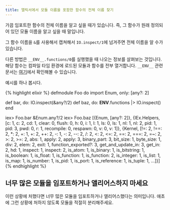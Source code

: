```yaml
---
title: 엘릭서에서 모듈 이름을 포함한 함수의 전체 이름 찾기
---
```


가끔 임포트한 함수의 전체 이름을 알고 싶을 때가 있습니다. 즉, 그 함수가 원래 정의되어 있던 모듈 이름을 알고 싶을 때 말입니다.

그 함수 이름을 `&`를 사용해서 캡쳐해서 `IO.inspect/1`에 넘겨주면 전체 이름을 알 수가 있습니다.

다른 방법은 `__ENV__.functions/0`를 실행했을 때 나오는 정보를 살펴보는 것입니다. 해당 함수는 컴파일 타임 환경에 로드된 모듈과 함수를 전부 열거합니다. `__ENV__` 관련 문서는 [여기](https://hexdocs.pm/elixir/Macro.Env.html)에서 확인해볼 수 있습니다.

<!--more-->

예시를 하나 봅시다.

{% highlight elixir %}
defmodule Foo do
  import Enum, only: [any?: 2]
  
  def bar, do: IO.inspect(&any?/2) 
  def baz, do: __ENV__.functions |> IO.inspect()
end

iex> Foo.bar
&Enum.any?/2
iex> Foo.baz
[{Enum,
  [any?: 2]},
 {IEx.Helpers,
  [c: 1, c: 2, cd: 1, clear: 0, flush: 0, h: 0, i: 1, l: 1, ls: 0, ls: 1, nl: 1,
   nl: 2, pid: 1, pid: 3, pwd: 0, r: 1, recompile: 0, respawn: 0, v: 0, v: 1]},
 {Kernel,
  [!=: 2, !==: 2, *: 2, +: 1, +: 2, ++: 2, -: 1, -: 2, --: 2, /: 2, <: 2, <=: 2,
   ==: 2, ===: 2, =~: 2, >: 2, >=: 2, abs: 1, apply: 2, apply: 3,
   binary_part: 3, bit_size: 1, byte_size: 1, div: 2, elem: 2, exit: 1,
   function_exported?: 3, get_and_update_in: 3, get_in: 2, hd: 1, inspect: 1,
   inspect: 2, is_atom: 1, is_binary: 1, is_bitstring: 1, is_boolean: 1,
   is_float: 1, is_function: 1, is_function: 2, is_integer: 1, is_list: 1,
   is_map: 1, is_number: 1, is_pid: 1, is_port: 1, is_reference: 1, is_tuple: 1,
   ...]}]
{% endhighlight %}

## 너무 많은 모듈을 임포트하거나 앨리어스하지 마세요

이런 상황에 처했다면 너무 많은 모듈을 임포트하거나 앨리어스했다는 의미입니다. 애초에 그런 상황에 처하지 않도록 모듈을 적절히 분리해주세요.

